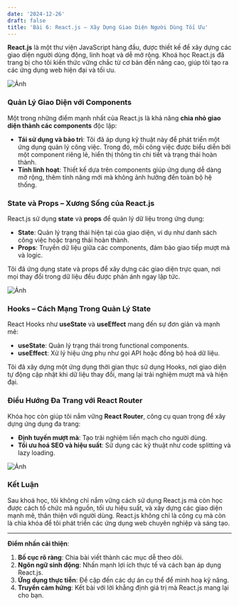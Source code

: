 ```yaml
---
date: '2024-12-26'
draft: false
title: 'Bài 6: React.js – Xây Dựng Giao Diện Người Dùng Tối Ưu'
---
```


**React.js** là một thư viện JavaScript hàng đầu, được thiết kế để xây dựng các giao diện người dùng động, linh hoạt và dễ mở rộng. Khoá học React.js đã trang bị cho tôi kiến thức vững chắc từ cơ bản đến nâng cao, giúp tôi tạo ra các ứng dụng web hiện đại và tối ưu.

![Ảnh](/images/reactjs.png)

### Quản Lý Giao Diện với Components
Một trong những điểm mạnh nhất của React.js là khả năng **chia nhỏ giao diện thành các components** độc lập:
- **Tái sử dụng và bảo trì**: Tôi đã áp dụng kỹ thuật này để phát triển một ứng dụng quản lý công việc. Trong đó, mỗi công việc được biểu diễn bởi một component riêng lẻ, hiển thị thông tin chi tiết và trạng thái hoàn thành.
- **Tính linh hoạt**: Thiết kế dựa trên components giúp ứng dụng dễ dàng mở rộng, thêm tính năng mới mà không ảnh hưởng đến toàn bộ hệ thống.

### State và Props – Xương Sống của React.js
React.js sử dụng **state** và **props** để quản lý dữ liệu trong ứng dụng:
- **State**: Quản lý trạng thái hiện tại của giao diện, ví dụ như danh sách công việc hoặc trạng thái hoàn thành.
- **Props**: Truyền dữ liệu giữa các components, đảm bảo giao tiếp mượt mà và logic.

Tôi đã ứng dụng state và props để xây dựng các giao diện trực quan, nơi mọi thay đổi trong dữ liệu đều được phản ánh ngay lập tức.

![Ảnh](/images/state.jpg)

### Hooks – Cách Mạng Trong Quản Lý State
React Hooks như **useState** và **useEffect** mang đến sự đơn giản và mạnh mẽ:
- **useState**: Quản lý trạng thái trong functional components.
- **useEffect**: Xử lý hiệu ứng phụ như gọi API hoặc đồng bộ hoá dữ liệu.

Tôi đã xây dựng một ứng dụng thời gian thực sử dụng Hooks, nơi giao diện tự động cập nhật khi dữ liệu thay đổi, mang lại trải nghiệm mượt mà và hiện đại.

### Điều Hướng Đa Trang với React Router
Khóa học còn giúp tôi nắm vững **React Router**, công cụ quan trọng để xây dựng ứng dụng đa trang:
- **Định tuyến mượt mà**: Tạo trải nghiệm liền mạch cho người dùng.
- **Tối ưu hoá SEO và hiệu suất**: Sử dụng các kỹ thuật như code splitting và lazy loading.

![Ảnh](/images/router.png)

### Kết Luận
Sau khoá học, tôi không chỉ nắm vững cách sử dụng React.js mà còn học được cách tổ chức mã nguồn, tối ưu hiệu suất, và xây dựng các giao diện mạnh mẽ, thân thiện với người dùng. React.js không chỉ là công cụ mà còn là chìa khóa để tôi phát triển các ứng dụng web chuyên nghiệp và sáng tạo.

---

**Điểm nhấn cải thiện**:
1. **Bố cục rõ ràng**: Chia bài viết thành các mục dễ theo dõi.
2. **Ngôn ngữ sinh động**: Nhấn mạnh lợi ích thực tế và cách bạn áp dụng React.js.
3. **Ứng dụng thực tiễn**: Đề cập đến các dự án cụ thể để minh hoạ kỹ năng.
4. **Truyền cảm hứng**: Kết bài với lời khẳng định giá trị mà React.js mang lại cho bạn. 
